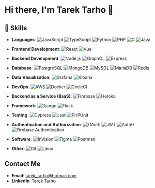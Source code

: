 # Hi there, I'm Tarek Tarho 👋

<!--
## GitHub Stats
![Your GitHub stats](https://github-readme-stats.vercel.app/api?username=tarektarho&show_icons=true&theme=radical) 
-->

## 🚀 Skills
- **Languages**: 
  ![JavaScript](https://img.shields.io/badge/-JavaScript-black?style=flat-square&logo=javascript) 
  ![TypeScript](https://img.shields.io/badge/-TypeScript-007ACC?style=flat-square&logo=typescript) 
  ![Python](https://img.shields.io/badge/-Python-black?style=flat-square&logo=python) 
  ![PHP](https://img.shields.io/badge/-PHP-777BB4?style=flat-square&logo=php) 
  ![C](https://img.shields.io/badge/-C-A8B9CC?style=flat-square&logo=c) 
  ![Java](https://img.shields.io/badge/-Java-007396?style=flat-square&logo=java)

- **Frontend Development**: 
  ![React](https://img.shields.io/badge/-React-black?style=flat-square&logo=react) 
  ![Vue](https://img.shields.io/badge/-Vue.js-4FC08D?style=flat-square&logo=vue.js) 

- **Backend Development**: 
  ![Node.js](https://img.shields.io/badge/-Node.js-black?style=flat-square&logo=node.js) 
  ![GraphQL](https://img.shields.io/badge/-GraphQL-E10098?style=flat-square&logo=graphql) 
  ![Express](https://img.shields.io/badge/-Express-000000?style=flat-square&logo=express)

- **Database**: 
  ![PostgreSQL](https://img.shields.io/badge/-PostgreSQL-336791?style=flat-square&logo=postgresql) 
  ![MongoDB](https://img.shields.io/badge/-MongoDB-47A248?style=flat-square&logo=mongodb) 
  ![MySQL](https://img.shields.io/badge/-MySQL-4479A1?style=flat-square&logo=mysql) 
  ![MariaDB](https://img.shields.io/badge/-MariaDB-003545?style=flat-square&logo=mariadb) 
  ![Redis](https://img.shields.io/badge/-Redis-DC382D?style=flat-square&logo=redis)

- **Data Visualization**: 
  ![Grafana](https://img.shields.io/badge/-Grafana-F46800?style=flat-square&logo=grafana) 
  ![Kibana](https://img.shields.io/badge/-Kibana-005571?style=flat-square&logo=kibana)

- **DevOps**: 
  ![AWS](https://img.shields.io/badge/-AWS-232F3E?style=flat-square&logo=amazon-aws) 
  ![Docker](https://img.shields.io/badge/-Docker-black?style=flat-square&logo=docker) 
  ![CircleCi](https://img.shields.io/badge/-CircleCi-343434?style=flat-square&logo=circleci)

- **Backend as a Service (BaaS)**: 
  ![Firebase](https://img.shields.io/badge/-Firebase-FFCA28?style=flat-square&logo=firebase) 
  ![Heroku](https://img.shields.io/badge/-Heroku-430098?style=flat-square&logo=heroku)

- **Framework**: 
  ![Django](https://img.shields.io/badge/-Django-black?style=flat-square&logo=django) 
  ![Flask](https://img.shields.io/badge/-Flask-000000?style=flat-square&logo=flask)

- **Testing**: 
  ![Cypress](https://img.shields.io/badge/-Cypress-17202C?style=flat-square&logo=cypress) 
  ![Jest](https://img.shields.io/badge/-Jest-C21325?style=flat-square&logo=jest)
  ![PHPUnit](https://img.shields.io/badge/-PHPUnit-6D0EB5?style=flat-square&logo=php)

- **Authentication and Authorization**:
  ![OAuth](https://img.shields.io/badge/-OAuth-3949AB?style=flat-square&logo=oauth)
  ![JWT](https://img.shields.io/badge/-JWT-000000?style=flat-square&logo=json-web-tokens)
  ![Auth0](https://img.shields.io/badge/-Auth0-EB5424?style=flat-square&logo=auth0)
  ![Firebase Authentication](https://img.shields.io/badge/-Firebase%20Authentication-FFCA28?style=flat-square&logo=firebase)

- **Software**: 
  ![InVision](https://img.shields.io/badge/-InVision-FF3366?style=flat-square&logo=invision) 
  ![Figma](https://img.shields.io/badge/-Figma-F24E1E?style=flat-square&logo=figma) 
  ![Postman](https://img.shields.io/badge/-Postman-FF6C37?style=flat-square&logo=postman)

- **Other**: 
  ![Git](https://img.shields.io/badge/-Git-black?style=flat-square&logo=git) 
  ![Linux](https://img.shields.io/badge/-Linux-FCC624?style=flat-square&logo=linux)

<!--
![Your GitHub stats](https://github-readme-stats-ochre-mu-55.vercel.app/api?username=tarektarho&include_all_commits=flase&show_icons=true&hide_border=true)
-->

## Contact Me
- **Email**: [tarek_tarho@hotmail.com](mailto:tarek_tarho@hotmail.com)
- **LinkedIn**: [Tarek Tarho](https://www.linkedin.com/in/tarek-tarho)

<!--
**tarektarho/tarektarho** is a ✨ _special_ ✨ repository because its `README.md` (this file) appears on your GitHub profile.

Here are some ideas to get you started:

- 🔭 I’m currently working on ...
- 🌱 I’m currently learning ...
- 👯 I’m looking to collaborate on ...
- 🤔 I’m looking for help with ...
- 💬 Ask me about ...
- 📫 How to reach me: ...
- 😄 Pronouns: ...
- ⚡ Fun fact: ...
-->
